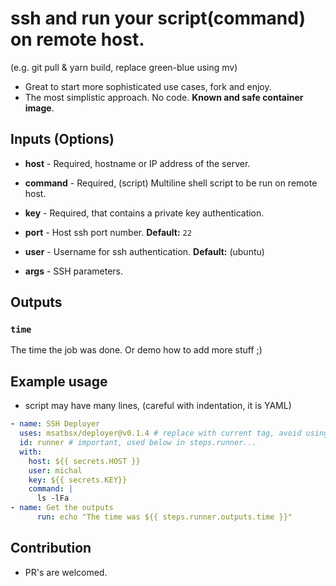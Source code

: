  # ssh and run your script(command) on remote host.
 (e.g. git pull & yarn build, replace green-blue using mv)
 - Great to start more sophisticated use cases, fork and enjoy.
 - The most simplistic approach. No code. **Known and safe container image**. 

## Inputs (Options)

- **host** - Required, hostname or IP address of the server.

- **command** - Required, (script) Multiline shell script to be run on remote host.

- **key** - Required, that contains a private key authentication.

- **port** - Host ssh port number. **Default:** `22`

- **user** - Username for ssh authentication. **Default:** (ubuntu)

- **args** - SSH parameters.

## Outputs

### `time`

The time the job was done. Or demo how to add more stuff ;) 

## Example usage
- script may have many lines, (careful with indentation, it is YAML)

```yml
- name: SSH Deployer
  uses: msatbsx/deployer@v0.1.4 # replace with current tag, avoid using main or latest
  id: runner # important, used below in steps.runner... 
  with:
    host: ${{ secrets.HOST }}
    user: michal
    key: ${{ secrets.KEY}}
    command: |
      ls -lFa
- name: Get the outputs
      run: echo "The time was ${{ steps.runner.outputs.time }}" 
```

## Contribution
- PR's are welcomed.